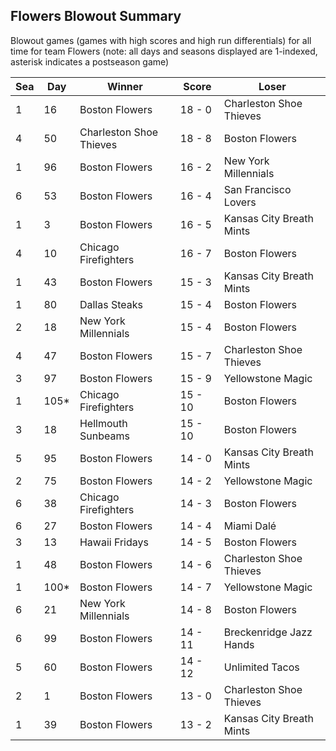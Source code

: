 ## Flowers Blowout Summary



Blowout games (games with high scores and high run differentials) for all time for team Flowers (note: all days and seasons displayed are 1-indexed, asterisk indicates a postseason game)


| Sea | Day | Winner | Score | Loser | 
| ------ |------ |------ |------ |------ |
| 1 | 16 | Boston Flowers | 18 - 0 | Charleston Shoe Thieves | 
| 4 | 50 | Charleston Shoe Thieves | 18 - 8 | Boston Flowers | 
| 1 | 96 | Boston Flowers | 16 - 2 | New York Millennials | 
| 6 | 53 | Boston Flowers | 16 - 4 | San Francisco Lovers | 
| 1 | 3 | Boston Flowers | 16 - 5 | Kansas City Breath Mints | 
| 4 | 10 | Chicago Firefighters | 16 - 7 | Boston Flowers | 
| 1 | 43 | Boston Flowers | 15 - 3 | Kansas City Breath Mints | 
| 1 | 80 | Dallas Steaks | 15 - 4 | Boston Flowers | 
| 2 | 18 | New York Millennials | 15 - 4 | Boston Flowers | 
| 4 | 47 | Boston Flowers | 15 - 7 | Charleston Shoe Thieves | 
| 3 | 97 | Boston Flowers | 15 - 9 | Yellowstone Magic | 
| 1 | 105* | Chicago Firefighters | 15 - 10 | Boston Flowers | 
| 3 | 18 | Hellmouth Sunbeams | 15 - 10 | Boston Flowers | 
| 5 | 95 | Boston Flowers | 14 - 0 | Kansas City Breath Mints | 
| 2 | 75 | Boston Flowers | 14 - 2 | Yellowstone Magic | 
| 6 | 38 | Chicago Firefighters | 14 - 3 | Boston Flowers | 
| 6 | 27 | Boston Flowers | 14 - 4 | Miami Dalé | 
| 3 | 13 | Hawaii Fridays | 14 - 5 | Boston Flowers | 
| 1 | 48 | Boston Flowers | 14 - 6 | Charleston Shoe Thieves | 
| 1 | 100* | Boston Flowers | 14 - 7 | Yellowstone Magic | 
| 6 | 21 | New York Millennials | 14 - 8 | Boston Flowers | 
| 6 | 99 | Boston Flowers | 14 - 11 | Breckenridge Jazz Hands | 
| 5 | 60 | Boston Flowers | 14 - 12 | Unlimited Tacos | 
| 2 | 1 | Boston Flowers | 13 - 0 | Charleston Shoe Thieves | 
| 1 | 39 | Boston Flowers | 13 - 2 | Kansas City Breath Mints | 



